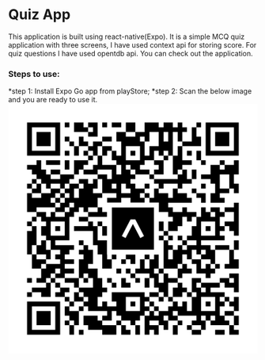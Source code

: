# Quiz App

This application is built using react-native(Expo). It is a simple MCQ quiz application with three screens, I have used context api for storing score. For quiz questions I have used opentdb api. You can check out the application.
### Steps to use:
 *step 1: Install Expo Go app from playStore;
 *step 2: Scan the below image and you are ready to use it.
 <img src='./assets/quiz-app.svg' />